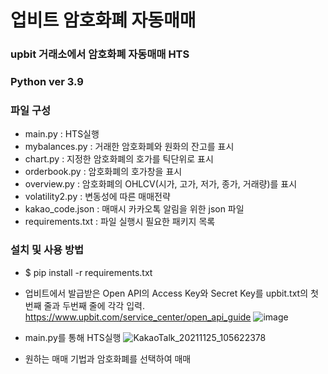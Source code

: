 # 업비트 암호화폐 자동매매
### upbit 거래소에서 암호화폐 자동매매 HTS

### Python ver 3.9

### 파일 구성
- main.py : HTS실행
- mybalances.py : 거래한 암호화폐와 원화의 잔고를 표시
- chart.py : 지정한 암호화폐의 호가를 틱단위로 표시
- orderbook.py : 암호화폐의 호가창을 표시
- overview.py : 암호화폐의 OHLCV(시가, 고가, 저가, 종가, 거래량)를 표시
- volatility2.py : 변동성에 따른 매매전략
- kakao_code.json : 매매시 카카오톡 알림을 위한 json 파일
- requirements.txt : 파일 실행시 필요한 패키지 목록 
  
  
### 설치 및 사용 방법
- $ pip install -r requirements.txt 
- 업비트에서 발급받은 Open API의 Access Key와 Secret Key를 
  upbit.txt의 첫번째 줄과 두번째 줄에 각각 입력.
  https://www.upbit.com/service_center/open_api_guide
  ![image](https://user-images.githubusercontent.com/81648520/143369200-3f690315-f828-474b-96bb-c995ecdbe2c1.png)



- main.py를 통해 HTS실행
 ![KakaoTalk_20211125_105622378](https://user-images.githubusercontent.com/81648520/143364750-f29bd9a2-0194-4c66-b36e-43e2b180ee7e.png)
- 원하는 매매 기법과 암호화폐를 선택하여 매매

